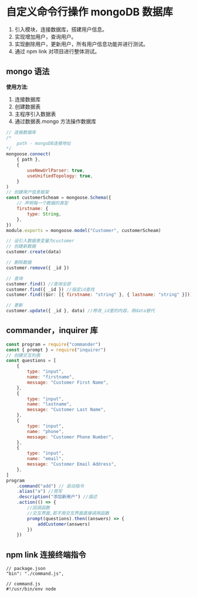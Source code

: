 # 自定义命令行操作 mongoDB 数据库

1. 引入模块，连接数据库，搭建用户信息。
2. 实现增加用户，查询用户。
3. 实现删除用户，更新用户，所有用户信息功能并进行测试。
4. 通过 npm link 对项目进行整体测试。

## mongo 语法

**使用方法**:

1. 连接数据库
2. 创建数据表
3. 主程序引入数据表
4. 通过数据表.mongo 方法操作数据库

```js
// 连接数据库
/*
	path - mongoDB连接地址
*/
mongoose.connect(
	{ path },
	{
		useNewUrlParser: true,
		useUnifiedTopology: true,
	}
)
// 创建用户信息框架
const customerScheam = mongoose.Schema({
	// 声明每一个数据的类型
	firstname: {
		type: String,
	},
})
module.exports = mongoose.model("Customer", customerScheam)

// 设引入数据表变量为customer
// 创建新数据
customer.create(data)

// 删除数据
customer.remove({ _id })

// 查询
customer.find() //查询全部
customer.find({ _id }) //指定id查找
customer.find(($or: [{ firstname: "string" }, { lastname: "string" }])) // 多条件查询

// 更新
customer.update({ _id }, data) //修改_id里的内容，用data替代
```

## commander，inquirer 库

```js
const program = require("commander")
const { prompt } = require("inquirer")
// 创建交互列表
const questions = [
	{
		type: "input",
		name: "firstname",
		message: "Customer First Name",
	},
	{
		type: "input",
		name: "lastname",
		message: "Customer Last Name",
	},
	{
		type: "input",
		name: "phone",
		message: "Customer Phone Number",
	},
	{
		type: "input",
		name: "email",
		message: "Customer Email Address",
	},
]
program
	.command("add") // 启动指令
	.alias("a") //简写
	.description("添加新用户") //描述
	.action(() => {
		//回调函数
		//交互界面,若不用交互界面直接调用函数
		prompt(questions).then((answers) => {
			addCustomer(answers)
		})
	})
```

## npm link 连接终端指令

```
// package.json
"bin": "./command.js",

// command.js
#!/usr/bin/env node
```
